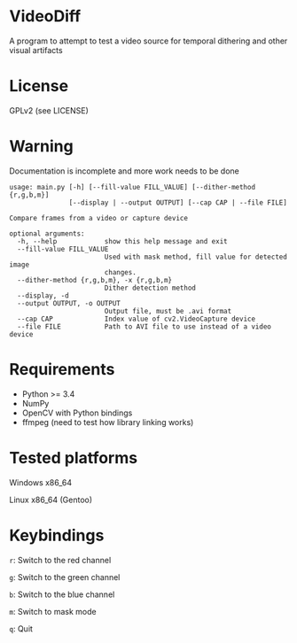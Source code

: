 VideoDiff
=========

A program to attempt to test a video source for temporal dithering and other visual artifacts

# License

GPLv2 (see LICENSE)

# Warning

Documentation is incomplete and more work needs to be done

```
usage: main.py [-h] [--fill-value FILL_VALUE] [--dither-method {r,g,b,m}]
               [--display | --output OUTPUT] [--cap CAP | --file FILE]

Compare frames from a video or capture device

optional arguments:
  -h, --help            show this help message and exit
  --fill-value FILL_VALUE
                        Used with mask method, fill value for detected image
                        changes.
  --dither-method {r,g,b,m}, -x {r,g,b,m}
                        Dither detection method
  --display, -d
  --output OUTPUT, -o OUTPUT
                        Output file, must be .avi format
  --cap CAP             Index value of cv2.VideoCapture device
  --file FILE           Path to AVI file to use instead of a video device
```

# Requirements

- Python >= 3.4
- NumPy
- OpenCV with Python bindings
- ffmpeg (need to test how library linking works)

# Tested platforms
Windows x86_64

Linux x86_64 (Gentoo)

# Keybindings

`r`: Switch to the red channel

`g`: Switch to the green channel

`b`: Switch to the blue channel

`m`: Switch to mask mode

`q`: Quit
